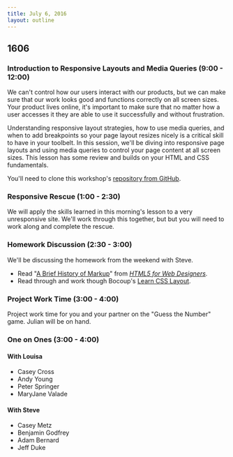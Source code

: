 ```yaml
---
title: July 6, 2016
layout: outline
---
```


## 1606

### Introduction to Responsive Layouts and Media Queries (9:00 - 12:00)

We can't control how our users interact with our products, but we can make sure that our work looks good and functions correctly on all screen sizes. Your product lives online, it's important to make sure that no matter how a user accesses it they are able to use it successfully and without frustration.

Understanding responsive layout strategies, how to use media queries, and when to add breakpoints so your page layout resizes nicely is a critical skill to have in your toolbelt. In this session, we'll be diving into responsive page layouts and using media queries to control your page content at all screen sizes. This lesson has some review and builds on your HTML and CSS fundamentals.

You'll need to clone this workshop's [repository from GitHub][repo].

[repo]: https://github.com/turingschool-examples/intro-to-responsive

### Responsive Rescue (1:00 - 2:30)

We will apply the skills learned in this morning's lesson to a very unresponsive site. We'll work through this together, but but you will need to work along and complete the rescue.

### Homework Discussion (2:30 - 3:00)

We'll be discussing the homework from the weekend with Steve.

- Read "[A Brief History of Markup][hist]" from _[HTML5 for Web Designers][html5]_.
- Read through and work though Bocoup's [Learn CSS Layout][ll].

[TryGit]: https://try.github.io/levels/1/challenges/1
[elo]: http://eloquentjavascript.net/03_functions.html
[ll]: http://learnlayout.com
[meancss]: http://alistapart.com/article/meaningful-css-style-like-you-mean-it
[hist]: http://alistapart.com/article/a-brief-history-of-markup
[html5]: https://abookapart.com/products/html5-for-web-designers

### Project Work Time (3:00 - 4:00)

Project work time for you and your partner on the "Guess the Number" game. Julian will be on hand.

### One on Ones (3:00 - 4:00)

#### With Louisa

- Casey Cross
- Andy Young
- Peter Springer
- MaryJane Valade

#### With Steve

- Casey Metz
- Benjamin Godfrey
- Adam Bernard
- Jeff Duke
